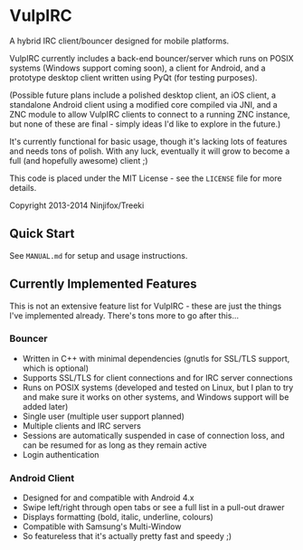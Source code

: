 VulpIRC
=======

A hybrid IRC client/bouncer designed for mobile platforms.

VulpIRC currently includes a back-end bouncer/server which runs on POSIX
systems (Windows support coming soon), a client for Android, and a prototype
desktop client written using PyQt (for testing purposes).

(Possible future plans include a polished desktop client, an iOS client, a
standalone Android client using a modified core compiled via JNI, and a ZNC
module to allow VulpIRC clients to connect to a running ZNC instance, but none
of these are final - simply ideas I'd like to explore in the future.)

It's currently functional for basic usage, though it's lacking lots of
features and needs tons of polish. With any luck, eventually it will grow to
become a full (and hopefully awesome) client ;)

This code is placed under the MIT License - see the `LICENSE` file for more
details.

Copyright 2013-2014 Ninjifox/Treeki


Quick Start
-----------

See `MANUAL.md` for setup and usage instructions.


Currently Implemented Features
------------------------------

This is not an extensive feature list for VulpIRC - these are just the things
I've implemented already. There's tons more to go after this...

### Bouncer

- Written in C++ with minimal dependencies (gnutls for SSL/TLS support, which
  is optional)
- Supports SSL/TLS for client connections and for IRC server connections
- Runs on POSIX systems (developed and tested on Linux, but I plan to try and
  make sure it works on other systems, and Windows support will be added later)
- Single user (multiple user support planned)
- Multiple clients and IRC servers
- Sessions are automatically suspended in case of connection loss, and can be
  resumed for as long as they remain active
- Login authentication

### Android Client

- Designed for and compatible with Android 4.x
- Swipe left/right through open tabs or see a full list in a pull-out drawer
- Displays formatting (bold, italic, underline, colours)
- Compatible with Samsung's Multi-Window
- So featureless that it's actually pretty fast and speedy ;)





